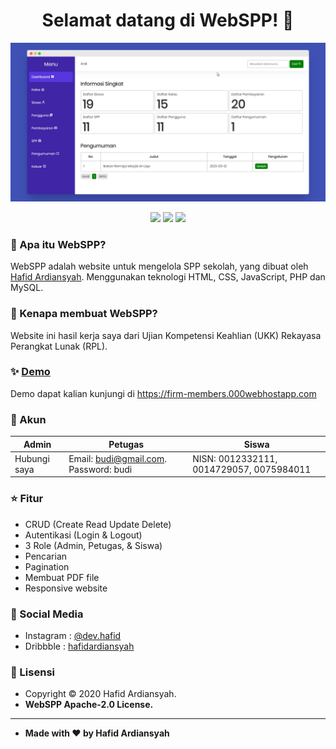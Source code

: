 <h1 align="center">Selamat datang di WebSPP! 👋</h1>

![WebSPP - Screenshot](/assets/images/dashboard.png)

<p align ="Center">

<img src="https://img.shields.io/github/issues/hafidardiansyah/Website-SPP?style=flat-square">
<img src="https://img.shields.io/github/stars/hafidardiansyah/Website-SPP?style=flat-square">
<img src="https://img.shields.io/github/forks/hafidardiansyah/Website-SPP?style=flat-square">

</p>

### 🤔 Apa itu WebSPP?

WebSPP adalah website untuk mengelola SPP sekolah, yang dibuat oleh <a href="https://github.com/hafidardiansyah"> Hafid Ardiansyah</a>. Menggunakan teknologi HTML, CSS, JavaScript, PHP dan MySQL.

### 🎉 Kenapa membuat WebSPP?

Website ini hasil kerja saya dari Ujian Kompetensi Keahlian (UKK) Rekayasa Perangkat Lunak (RPL).

### ✨ <a href="https://firm-members.000webhostapp.com">Demo</a>

Demo dapat kalian kunjungi di https://firm-members.000webhostapp.com

### :floppy_disk: Akun

| Admin        | Petugas                               | Siswa                                    |
| ------------ | ------------------------------------- | ---------------------------------------- |
| Hubungi saya | Email: budi@gmail.com. Password: budi | NISN: 0012332111, 0014729057, 0075984011 |

### :star: Fitur

- CRUD (Create Read Update Delete)
- Autentikasi (Login & Logout)
- 3 Role (Admin, Petugas, & Siswa)
- Pencarian
- Pagination
- Membuat PDF file
- Responsive website

### :link: Social Media

- Instagram : <a href="http://instagram.com/dev.hafid"> @dev.hafid</a>
- Dribbble : <a href="https://dribbble.com/hafidardiansyah"> hafidardiansyah</a>

### 📝 Lisensi

- Copyright © 2020 Hafid Ardiansyah.
- **WebSPP Apache-2.0 License.**

---

- **Made with ❤️ by Hafid Ardiansyah**
